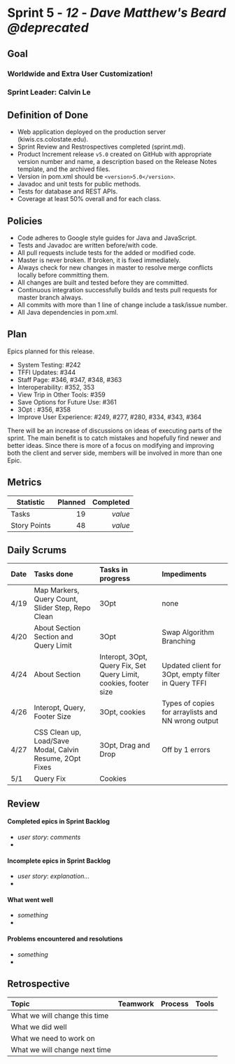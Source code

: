 # Sprint 5 - *12* - *Dave Matthew's Beard @deprecated*

## Goal

### Worldwide and Extra User Customization!
### Sprint Leader: Calvin Le

## Definition of Done

* Web application deployed on the production server (kiwis.cs.colostate.edu).
* Sprint Review and Restrospectives completed (sprint.md).
* Product Increment release `v5.0` created on GitHub with appropriate version number and name, a description based on the Release Notes template, and the archived files.
* Version in pom.xml should be `<version>5.0</version>`.
* Javadoc and unit tests for public methods.
* Tests for database and REST APIs.
* Coverage at least 50% overall and for each class.

## Policies

* Code adheres to Google style guides for Java and JavaScript.
* Tests and Javadoc are written before/with code.  
* All pull requests include tests for the added or modified code.
* Master is never broken.  If broken, it is fixed immediately.
* Always check for new changes in master to resolve merge conflicts locally before committing them.
* All changes are built and tested before they are committed.
* Continuous integration successfully builds and tests pull requests for master branch always.
* All commits with more than 1 line of change include a task/issue number.
* All Java dependencies in pom.xml.

## Plan

Epics planned for this release.

* System Testing: #242
* TFFI Updates: #344
* Staff Page: #346, #347, #348, #363
* Interoperability: #352, 353
* View Trip in Other Tools: #359
* Save Options for Future Use: #361
* 3Opt : #356, #358
* Improve User Experience:  #249, #277, #280, #334, #343, #364



There will be an increase of discussions on ideas of executing parts of the sprint. The main benefit is to catch mistakes and hopefully find newer and better ideas. Since there is more of a focus on modifying and improving both the client and server side, members will be involved in more than one Epic.

## Metrics

Statistic | Planned | Completed
--- | ---: | ---:
Tasks |  19   | *value* 
Story Points |  48  | *value* 

## Daily Scrums

Date | Tasks done  | Tasks in progress | Impediments 
:--- | :--- | :--- | :--- 
4/19 | Map Markers, Query Count, Slider Step, Repo Clean | 3Opt | none
4/20 | About Section Section and Query Limit | 3Opt | Swap Algorithm Branching
4/24 | About Section | Interopt, 3Opt, Query Fix, Set Query Limit, cookies, footer size | Updated client for 3Opt, empty filter in Query TFFI
4/26 | Interopt, Query, Footer Size | 3Opt, cookies | Types of copies for arraylists and NN wrong output
4/27 | CSS Clean up, Load/Save Modal, Calvin Resume, 2Opt Fixes | 3Opt, Drag and Drop | Off by 1 errors
5/1  | Query Fix | Cookies | 
 

## Review

#### Completed epics in Sprint Backlog 
* *user story*:  *comments*
* 

#### Incomplete epics in Sprint Backlog 
* *user story*: *explanation...*
*

#### What went well
* *something*
*

#### Problems encountered and resolutions
* *something*
*

## Retrospective

Topic | Teamwork | Process | Tools
:--- | :--- | :--- | :---
What we will change this time |  |  | 
What we did well |  |  | 
What we need to work on |  |  |
What we will change next time |  |  | 
